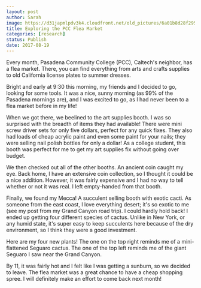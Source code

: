 ```yaml
---
layout: post
author: Sarah
image: https://d31japmlpdv3k4.cloudfront.net/old_pictures/6a01b8d28f2955970c01bb09b6720b970d-pi.jpg
title: Exploring the PCC Flea Market
categories: [research]
status: Publish
date: 2017-08-19
---
```



Every month, Pasadena Community College (PCC), Caltech's neighbor, has a flea market. There, you can find everything from arts and crafts supplies to old California license plates to summer dresses.

Bright and early at 9:30 this morning, my friends and I decided to go, looking for some tools. It was a nice, sunny morning (as 99% of the Pasadena mornings are), and I was excited to go, as I had never been to a flea market before in my life!

When we got there, we beelined to the art supplies booth. I was so surprised with the breadth of items they had available! There were mini screw driver sets for only five dollars, perfect for any quick fixes. They also had loads of cheap acrylic paint and even some paint for your nails; they were selling nail polish bottles for only a dollar! As a college student, this booth was perfect for me to get my art supplies fix without going over budget.

We then checked out all of the other booths. An ancient coin caught my eye. Back home, I have an extensive coin collection, so I thought it could be a nice addition. However, it was fairly expensive and I had no way to tell whether or not it was real. I left empty-handed from that booth.

Finally, we found my Mecca! A succulent selling booth with exotic cacti. As someone from the east coast, I love everything desert; it's so exotic to me (see my post from my Grand Canyon road trip). I could hardly hold back! I ended up getting four different species of cactus. Unlike in New York, or any humid state, it's super easy to keep succulents here because of the dry environment, so I think they were a good investment.

<div class="photo-caption caption-xid-6a01b8d28f2955970c01bb09b6720b970d" id="caption-xid-6a01b8d28f2955970c01bb09b6720b970d">Here are my four new plants! The one on the top right reminds me of a mini-flattened Seguaro cactus. The one of the top left reminds me of the giant Seguaro I saw near the Grand Canyon.

By 11, it was fairly hot and I felt like I was getting a sunburn, so we decided to leave. The flea market was a great chance to have a cheap shopping spree. I will definitely make an effort to come back next month!

